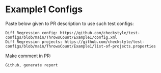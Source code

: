 # Example1 Configs
Paste below given to PR description to use such test configs:
```
Diff Regression config: https://github.com/checkstyle/test-configs/blob/main/ThrowsCount/Example1/config.xml
Diff Regression projects: https://github.com/checkstyle/test-configs/blob/main/ThrowsCount/Example1/list-of-projects.properties
```
Make comment in PR:
```
Github, generate report
```
